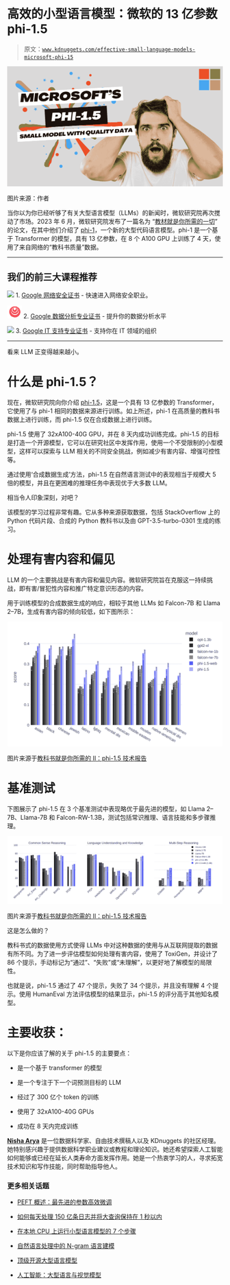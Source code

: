 # 高效的小型语言模型：微软的 13 亿参数 phi-1.5

> 原文：[`www.kdnuggets.com/effective-small-language-models-microsoft-phi-15`](https://www.kdnuggets.com/effective-small-language-models-microsoft-phi-15)

![高效的小型语言模型：微软的 13 亿参数 phi-1.5](img/b849647a0bb3e8b48392d4773f0f727e.png)

图片来源：作者

当你以为你已经听够了有关大型语言模型（LLMs）的新闻时，微软研究院再次搅动了市场。2023 年 6 月，微软研究院发布了一篇名为 “[教材就是你所需的一切](https://arxiv.org/abs/2306.11644)” 的论文，在其中他们介绍了 [phi-1](https://huggingface.co/microsoft/phi-1)，一个新的大型代码语言模型。phi-1 是一个基于 Transformer 的模型，具有 13 亿参数，在 8 个 A100 GPU 上训练了 4 天，使用了来自网络的“教科书质量”数据。

* * *

## 我们的前三大课程推荐

![](img/0244c01ba9267c002ef39d4907e0b8fb.png) 1\. [Google 网络安全证书](https://www.kdnuggets.com/google-cybersecurity) - 快速进入网络安全职业。

![](img/e225c49c3c91745821c8c0368bf04711.png) 2\. [Google 数据分析专业证书](https://www.kdnuggets.com/google-data-analytics) - 提升你的数据分析水平

![](img/0244c01ba9267c002ef39d4907e0b8fb.png) 3\. [Google IT 支持专业证书](https://www.kdnuggets.com/google-itsupport) - 支持你在 IT 领域的组织

* * *

看来 LLM 正变得越来越小。

# 什么是 phi-1.5？

现在，微软研究院向你介绍 [phi-1.5](https://huggingface.co/microsoft/phi-1_5)，这是一个具有 13 亿参数的 Transformer，它使用了与 phi-1 相同的数据来源进行训练。如上所述，phi-1 在高质量的教科书数据上进行训练，而 phi-1.5 仅在合成数据上进行训练。

phi-1.5 使用了 32xA100-40G GPU，并在 8 天内成功训练完成。phi-1.5 的目标是打造一个开源模型，它可以在研究社区中发挥作用，使用一个不受限制的小型模型，这样可以探索与 LLM 相关的不同安全挑战，例如减少有害内容、增强可控性等。

通过使用‘合成数据生成’方法，phi-1.5 在自然语言测试中的表现相当于规模大 5 倍的模型，并且在更困难的推理任务中表现优于大多数 LLM。

相当令人印象深刻，对吧？

该模型的学习过程非常有趣。它从多种来源获取数据，包括 StackOverflow 上的 Python 代码片段、合成的 Python 教科书以及由 GPT-3.5-turbo-0301 生成的练习。

# 处理有害内容和偏见

LLM 的一个主要挑战是有害内容和偏见内容。微软研究院旨在克服这一持续挑战，即有害/冒犯性内容和推广特定意识形态的内容。

用于训练模型的合成数据生成的响应，相较于其他 LLMs 如 Falcon-7B 和 Llama 2–7B，生成有害内容的倾向较低，如下图所示：

![有效的小型语言模型：微软的 13 亿参数 phi-1.5](img/d214eb2af724ebdc4c9347a1b547e1e8.png)

图片来源于[教科书就是你所需的 II：phi-1.5 技术报告](https://arxiv.org/pdf/2309.05463.pdf)

# 基准测试

下图展示了 phi-1.5 在 3 个基准测试中表现略优于最先进的模型，如 Llama 2–7B、Llama-7B 和 Falcon-RW-1.3B，测试包括常识推理、语言技能和多步骤推理。

![有效的小型语言模型：微软的 13 亿参数 phi-1.5](img/44c24b924f8ef1c49cdb6710bc245a03.png)

图片来源于[教科书就是你所需的 II：phi-1.5 技术报告](https://arxiv.org/pdf/2309.05463.pdf)

这是怎么做的？

教科书式的数据使用方式使得 LLMs 中对这种数据的使用与从互联网提取的数据有所不同。为了进一步评估模型如何处理有害内容，使用了 ToxiGen，并设计了 86 个提示，手动标记为“通过”、“失败”或“未理解”，以更好地了解模型的局限性。

也就是说，phi-1.5 通过了 47 个提示，失败了 34 个提示，并且没有理解 4 个提示。使用 HumanEval 方法评估模型的结果显示，phi-1.5 的评分高于其他知名模型。

# 主要收获：

以下是你应该了解的关于 phi-1.5 的主要要点：

+   是一个基于 transformer 的模型

+   是一个专注于下一个词预测目标的 LLM

+   经过了 300 亿个 token 的训练

+   使用了 32xA100-40G GPUs

+   成功在 8 天内完成训练

**[Nisha Arya](https://www.linkedin.com/in/nisha-arya-ahmed/)** 是一位数据科学家、自由技术撰稿人以及 KDnuggets 的社区经理。她特别感兴趣于提供数据科学职业建议或教程和理论知识。她还希望探索人工智能如何能够或已经在延长人类寿命方面发挥作用。她是一个热衷学习的人，寻求拓宽技术知识和写作技能，同时帮助指导他人。

### 更多相关话题

+   [PEFT 概述：最先进的参数高效微调](https://www.kdnuggets.com/overview-of-peft-stateoftheart-parameterefficient-finetuning)

+   [如何每天处理 150 亿条日志并将大查询保持在 1 秒以内](https://www.kdnuggets.com/how-to-digest-15-billion-logs-per-day-and-keep-big-queries-within-1-second)

+   [在本地 CPU 上运行小型语言模型的 7 个步骤](https://www.kdnuggets.com/7-steps-to-running-a-small-language-model-on-a-local-cpu)

+   [自然语言处理中的 N-gram 语言建模](https://www.kdnuggets.com/2022/06/ngram-language-modeling-natural-language-processing.html)

+   [顶级开源大型语言模型](https://www.kdnuggets.com/2022/09/john-snow-top-open-source-large-language-models.html)

+   [人工智能：大型语言与视觉模型](https://www.kdnuggets.com/2023/06/ai-large-language-visual-models.html)
